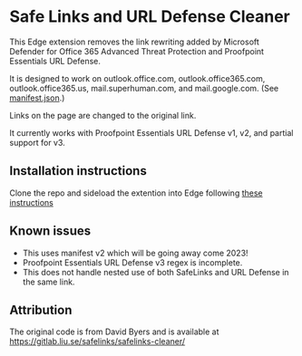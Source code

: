 # Safe Links and URL Defense Cleaner

This Edge extension removes the link rewriting added by Microsoft Defender for Office 365 Advanced Threat Protection and Proofpoint Essentials URL Defense.

It is designed to work on outlook.office.com, outlook.office365.com, outlook.office365.us, mail.superhuman.com, and mail.google.com. (See [manifest.json](./manifest.json).)

Links on the page are changed to the original link.

It currently works with Proofpoint Essentials URL Defense v1, v2, and partial support for v3.

## Installation instructions

Clone the repo and sideload the extention into Edge following [these instructions](https://docs.microsoft.com/en-us/microsoft-edge/extensions-chromium/getting-started/extension-sideloading)


## Known issues

* This uses manifest v2 which will be going away come 2023!
* Proofpoint Essentials URL Defense v3 regex is incomplete.
* This does not handle nested use of both SafeLinks and URL Defense in the same link.

## Attribution

The original code is from David Byers and is available at <https://gitlab.liu.se/safelinks/safelinks-cleaner/>